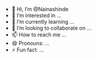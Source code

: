 - 👋 Hi, I’m @Nainashinde
- 👀 I’m interested in ...
- 🌱 I’m currently learning ...
- 💞️ I’m looking to collaborate on ...
- 📫 How to reach me ...
- 😄 Pronouns: ...
- ⚡ Fun fact: ...

<!---
Nainashinde/Nainashinde is a ✨ special ✨ repository because its `README.md` (this file) appears on your GitHub profile.
You can click the Preview link to take a look at your changes.
--->
